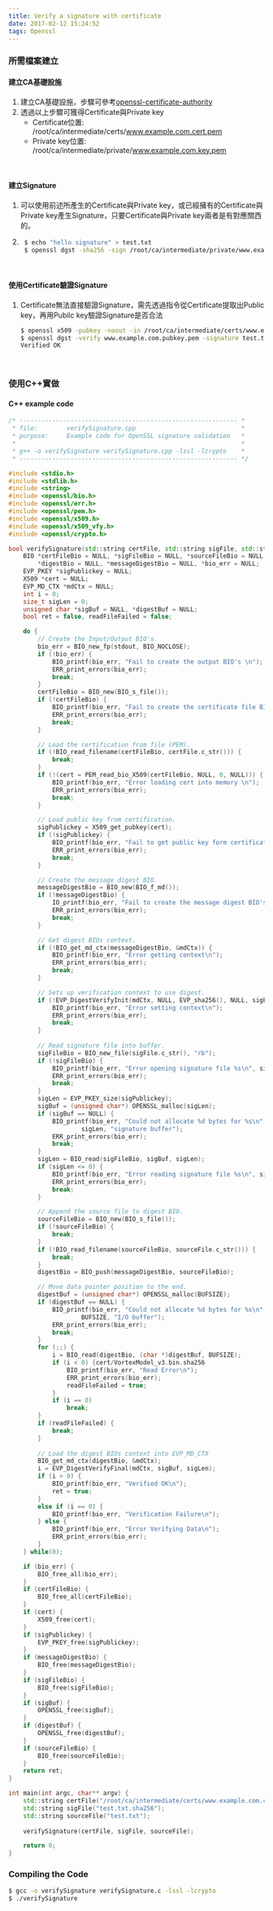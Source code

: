 ```yaml
---
title: Verify a signature with certificate
date: 2017-02-12 15:24:52
tags: Openssl
---
```


### 所需檔案建立
#### 建立CA基礎設施
1. 建立CA基礎設施，步驟可參考[openssl-certificate-authority](https://jamielinux.com/docs/openssl-certificate-authority/introduction.html)
2. 透過以上步驟可獲得Certificate與Private key
    - Certificate位置: /root/ca/intermediate/certs/www.example.com.cert.pem
    - Private key位置: /root/ca/intermediate/private/www.example.com.key.pem

<br>

#### 建立Signature
1. 可以使用前述所產生的Certificate與Private key，或已經擁有的Certificate與Private key產生Signature，只要Certificate與Private key兩者是有對應關西的。
2. ``` bash    
    $ echo "hello signature" > test.txt  
    $ openssl dgst -sha256 -sign /root/ca/intermediate/private/www.example.com.key.pem -out test.txt.sha256 test.txt
    ```
<br>

#### 使用Certificate驗證Signature
1. Certificate無法直接驗證Signature，需先透過指令從Certificate提取出Public key，再用Pubilc key驗證Signature是否合法
    ``` bash
    $ openssl x509 -pubkey -noout -in /root/ca/intermediate/certs/www.example.com.cert.pem > www.example.com.pubkey.pem
    $ openssl dgst -verify www.example.com.pubkey.pem -signature test.txt.sha256 test.txt
    Verified OK
    ```

<br>

### 使用C++實做

#### C++ example code
``` c++
/* ------------------------------------------------------------ *
 * file:        verifySignature.cpp                             *
 * purpose:     Example code for OpenSSL signature validation   *
 *                                                              *
 * g++ -o verifySignature verifySignature.cpp -lssl -lcrypto    *
 * ------------------------------------------------------------ */

#include <stdio.h>
#include <stdlib.h>
#include <string>
#include <openssl/bio.h>
#include <openssl/err.h>
#include <openssl/pem.h>
#include <openssl/x509.h>
#include <openssl/x509_vfy.h>
#include <openssl/crypto.h>

bool verifySignature(std::string certFile, std::string sigFile, std::string sourceFile) {
    BIO *certFileBio = NULL, *sigFileBio = NULL, *sourceFileBio = NULL, 
        *digestBio = NULL, *messageDigestBio = NULL, *bio_err = NULL;   
    EVP_PKEY *sigPublickey = NULL;
    X509 *cert = NULL;
    EVP_MD_CTX *mdCtx = NULL;
    int i = 0;
    size_t sigLen = 0;
    unsigned char *sigBuf = NULL, *digestBuf = NULL;
    bool ret = false, readFileFailed = false;

    do {
        // Create the Input/Output BIO's.
        bio_err = BIO_new_fp(stdout, BIO_NOCLOSE);
        if (!bio_err) {
            BIO_printf(bio_err, "Fail to create the output BIO's \n");
            ERR_print_errors(bio_err);
            break;
        }
        certFileBio = BIO_new(BIO_s_file());
        if (!certFileBio) {
            BIO_printf(bio_err, "Fail to create the certificate file BIO's \n");
            ERR_print_errors(bio_err);
            break;
        }

        // Load the certification from file (PEM).
        if (!BIO_read_filename(certFileBio, certFile.c_str())) {
            break;
        }
        if (!(cert = PEM_read_bio_X509(certFileBio, NULL, 0, NULL))) {
            BIO_printf(bio_err, "Error loading cert into memory \n");
            ERR_print_errors(bio_err);
            break;
        }

        // Load public key from certification.
        sigPublickey = X509_get_pubkey(cert);
        if (!sigPublickey) {
            BIO_printf(bio_err, "Fail to get public key form certificate \n");
            ERR_print_errors(bio_err);
            break;
        }

        // Create the message digest BIO.
        messageDigestBio = BIO_new(BIO_f_md());
        if (!messageDigestBio) {
            IO_printf(bio_err, "Fail to create the message digest BIO's \n");
            ERR_print_errors(bio_err);
            break;
        }

        // Get digest BIOs context.
        if (!BIO_get_md_ctx(messageDigestBio, &mdCtx)) {
            BIO_printf(bio_err, "Error getting context\n");
            ERR_print_errors(bio_err);
            break;
        }

        // Sets up verification context to use digest.
        if (!EVP_DigestVerifyInit(mdCtx, NULL, EVP_sha256(), NULL, sigPublickey)) {
            BIO_printf(bio_err, "Error setting context\n");
            ERR_print_errors(bio_err);
            break;
        }
        
        // Read signature file into buffer.
        sigFileBio = BIO_new_file(sigFile.c_str(), "rb");
        if (!sigFileBio) {
            BIO_printf(bio_err, "Error opening signature file %s\n", sigFile);
            ERR_print_errors(bio_err);
            break;
        }
        sigLen = EVP_PKEY_size(sigPublickey);
        sigBuf = (unsigned char*) OPENSSL_malloc(sigLen);
        if (sigBuf == NULL) {
            BIO_printf(bio_err, "Could not allocate %d bytes for %s\n",
                    sigLen, "signature buffer");
            ERR_print_errors(bio_err);
            break;
        }
        sigLen = BIO_read(sigFileBio, sigBuf, sigLen);
        if (sigLen <= 0) {
            BIO_printf(bio_err, "Error reading signature file %s\n", sigFile);
            ERR_print_errors(bio_err);
            break;
        }      

        // Append the source file to digest BIO.
        sourceFileBio = BIO_new(BIO_s_file());
        if (!sourceFileBio) {
            break;
        }
        if (!BIO_read_filename(sourceFileBio, sourceFile.c_str())) {
            break;
        }
        digestBio = BIO_push(messageDigestBio, sourceFileBio);

        // Move data pointer position to the end.
        digestBuf = (unsigned char*) OPENSSL_malloc(BUFSIZE);
        if (digestBuf == NULL) {
            BIO_printf(bio_err, "Could not allocate %d bytes for %s\n",
                    BUFSIZE, "I/O buffer");
            ERR_print_errors(bio_err);
            break;
        }
        for (;;) {
            i = BIO_read(digestBio, (char *)digestBuf, BUFSIZE);
            if (i < 0) {cert/VortexModel_v3.bin.sha256
                BIO_printf(bio_err, "Read Error\n");
                ERR_print_errors(bio_err);
                readFileFailed = true;
            }
            if (i == 0)
                break;
        }
        if (readFileFailed) {
            break;
        }
        
        // Load the digest BIOs context into EVP_MD_CTX
        BIO_get_md_ctx(digestBio, &mdCtx);
        i = EVP_DigestVerifyFinal(mdCtx, sigBuf, sigLen);
        if (i > 0) {
            BIO_printf(bio_err, "Verified OK\n");
            ret = true;
        }
        else if (i == 0) {
            BIO_printf(bio_err, "Verification Failure\n");
        } else {
            BIO_printf(bio_err, "Error Verifying Data\n");
            ERR_print_errors(bio_err);
        }        
    } while(0);

    if (bio_err) {
        BIO_free_all(bio_err);
    }
    if (certFileBio) {
        BIO_free_all(certFileBio);
    }
    if (cert) {
        X509_free(cert);
    }    
    if (sigPublickey) {
        EVP_PKEY_free(sigPublickey);
    }
    if (messageDigestBio) {
        BIO_free(messageDigestBio);
    }
    if (sigFileBio) {
        BIO_free(sigFileBio);
    }
    if (sigBuf) {
        OPENSSL_free(sigBuf);
    }
    if (digestBuf) {
        OPENSSL_free(digestBuf);
    }    
    if (sourceFileBio) {
        BIO_free(sourceFileBio);
    }
    return ret;
}

int main(int argc, char** argv) {
    std::string certFile("/root/ca/intermediate/certs/www.example.com.cert.pem");
    std::string sigFile("test.txt.sha256");
    std::string sourceFile("test.txt");
    
    verifySignature(certFile, sigFile, sourceFile);

    return 0;    
}
```

### Compiling the Code
``` bash
$ gcc -o verifySignature verifySignature.c -lssl -lcrypto
$ ./verifySignature
```
